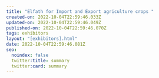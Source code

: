 ```yaml
---
title: "Elfath for Import and Export agriculture crops "
created-on: 2022-10-04T22:59:46.033Z
updated-on: 2022-10-04T22:59:46.049Z
published-on: 2022-10-04T22:59:46.070Z
tags: exhibitors
layout: "[exhibitors].html"
date: 2022-10-04T22:59:46.081Z
seo:
  noindex: false
  twitter:title: summary
  twitter:card: summary
---
```

